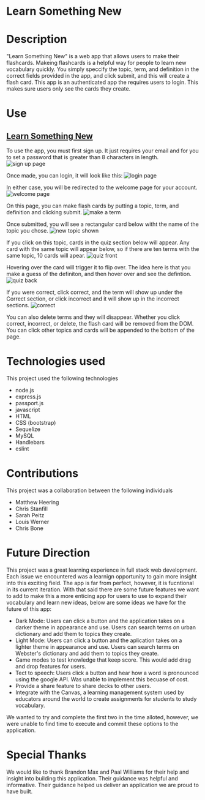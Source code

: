 # Learn Something New

# Description 
"Learn Something New" is a web app that allows users to make their flashcards.  Makeing flashcards is a helpful way for people to learn new vocabulary quickly.  You simply speccify the topic, term, and definition in the correct fields provided in the app, and click submit, and this will create a flash card.  This app is an authenticated app the requires users to login.  This makes sure users only see the cards they create.  

# Use

## [Learn Something New](https://dashboard.heroku.com/apps/young-atoll-67512)

To use the app, you must first sign up.  It just requires your email and for you to set a password that is greater than 8 characters in length.  
![sign up page](./public/assets/images/sign_up.png)

Once made, you can login, it will look like this: 
![login page](./public/assets/images/login.png)

In either case, you will be redirected to the welcome page for your account. 
![welcome page](./public/assets/images/welcome.png)

On this page, you can make flash cards by putting a topic, term, and definition and clicking submit. 
![make a term](./public/assets/images/make_term.png)

Once submitted, you will see a rectangular card below witht the name of the topic you chose.
![new topic shown](./public/assets/images/new_topic.png)

If you click on this topic, cards in the quiz section below will appear.  Any card with the same topic will appear below, so if there are ten terms with the same topic, 10 cards will apear. 
![quiz front](./public/assets/images/quiz_front.png)

Hovering over the card will trigger it to flip over.  The idea here is that you make a guess of the definiton, and then hover over and see the defintion. 
![quiz back](./public/assets/images/quiz_back.png)

If you were correct, click correct, and the term will show up under the Correct section, or click incorrect and it will show up in the incorrect sections. 
![correct](./public/assets/images/images/correct.png)

You can also delete terms and they will disappear. Whether you click correct, incorrect, or delete, the flash card will be removed from the DOM.  You can click other topics and cards will be appended to the bottom of the page. 

# Technologies used
This project used the following technologies

- node.js
- express.js
- passport.js
- javascript
- HTML
- CSS (bootstrap)
- Sequelize
- MySQL 
- Handlebars 
- eslint

# Contributions

This project was a collaboration between the following individuals

- Matthew Heering
- Chris Stanfill
- Sarah Peitz 
- Louis Werner
- Chris Bone 

#  Future Direction
This project was a great learning experience in full stack web development.  Each issue we encountered was a learnign opportunity to gain more insight into this exciting field.  The app is far from perfect, however, it is fucntional in its current iteration.  With that said there are some future features we want to add to make this a more enticing app for users to use to expand their vocabulary and learn new ideas, below are some ideas we have for the future of this app: 

- Dark Mode:  Users can click a button and the application takes on a darker theme in appearance and use.  Users can search terms on urban dictionary and add them to topics they create. 
- Light Mode:  Users can click a button and the aplication takes on a lighter theme in appearance and use.  Users can search terms on Webster's dictionary and add them to topics they create. 
- Game modes to test knowledge that keep score. This would add drag and drop features for users.  
- Tect to speech:  Users click a button and hear how a word is pronounced using the google API.  Was unable to implement this becuase of cost.  
- Provide a share feature to share decks to other users. 
- Integrate with the Canvas, a learning management system used by educators around the world to create assignments for students to study vocabulary. 

We wanted to try and complete the first two in the time alloted, however, we were unable to find time to execute and commit these options to the application.  

#  Special Thanks
We would like to thank Brandon Max and Paal Williams for their help and insight into building this application.  Their guidance was helpful and informative.  Their guidance helped us deliver an application we are proud to have built.  
